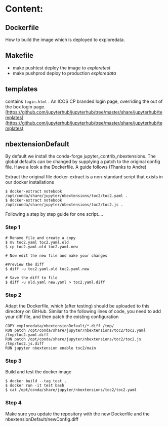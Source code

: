 # Content:

## Dockerfile
How to build the image which is deployed to exploredata.

## Makefile

- make pushtest deploy the image to *exploretest*
- make pushprod deploy to production *exploredata*

## templates
contains `login.html` . An ICOS CP branded login page, overriding the out of the box login page. [https://github.com/jupyterhub/jupyterhub/tree/master/share/jupyterhub/templates](https://github.com/jupyterhub/jupyterhub/tree/master/share/jupyterhub/templates)

## nbextensionDefault
By default we install the conda-forge jupyter_contrib_nbextensions. The global defaults
can be changed by supplying a patch to the original config file. Have a look a the Dockerfile.
A guide follows (Thanks to Andre)

Extract the original file
docker-extract is a non-standard script that exists in our docker installations
```
$ docker-extract notebook /opt/conda/share/jupyter/nbextensions/toc2/toc2.yaml .
$ docker-extract notebook /opt/conda/share/jupyter/nbextensions/toc2/toc2.js .
```

Following a step by step guide for one script....
### Step 1
```
# Rename file and create a copy
$ mv toc2.yaml toc2.yaml.old
$ cp toc2.yaml.old toc2.yaml.new

# Now edit the new file and make your changes

#Preview the diff
$ diff -u toc2.yaml.old toc2.yaml.new

# Save the diff to file
$ diff -u old.yaml new.yaml > toc2.yaml.diff
```
### Step 2
Adapt the Dockerfile, which (after testing) should be uploaded to this directory on GitHub. Similar to the following lines of code, you need to add your diff file, and then patch the existing configuration

```
COPY exploredata/nbextensionDefault/*.diff /tmp/
RUN patch /opt/conda/share/jupyter/nbextensions/toc2/toc2.yaml /tmp/toc2.yaml.diff
RUN patch /opt/conda/share/jupyter/nbextensions/toc2/toc2.js /tmp/toc2.js.diff
RUN jupyter nbextension enable toc2/main

```

### Step 3
Build and test the docker image
```
$ docker build --tag test .
$ docker run -it test bash
$ cat /opt/conda/share/jupyter/nbextensions/toc2/toc2.yaml
```

### Step 4
Make sure you update the repository with the new Dockerfile and the nbextensionDefault/newConfig.diff
